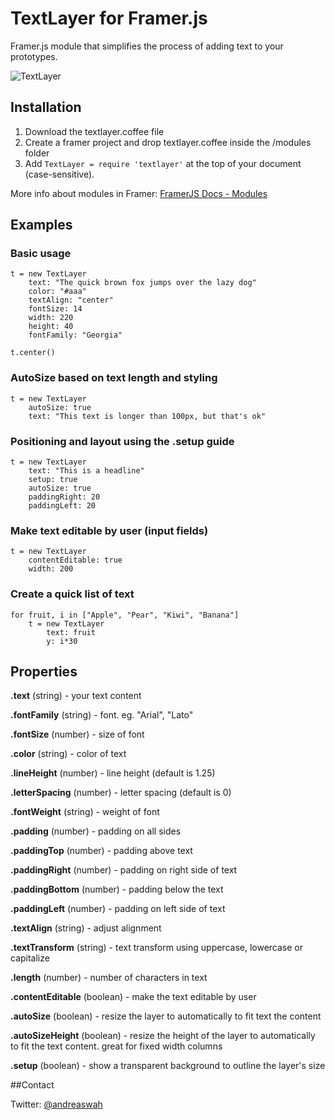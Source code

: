 # TextLayer for Framer.js

Framer.js module that simplifies the process of adding text to your prototypes.

![TextLayer](http://cl.ly/image/3q2m1q1w0x2w/TextLayer.png)

## Installation

1. Download the textlayer.coffee file
2. Create a framer project and drop textlayer.coffee inside the /modules folder
3. Add `TextLayer = require 'textlayer'` at the top of your document (case-sensitive).


More info about modules in Framer: [FramerJS Docs - Modules](http://framerjs.com/docs/#modules]http://framerjs.com/docs/#modules)


## Examples

### Basic usage

	t = new TextLayer
		text: "The quick brown fox jumps over the lazy dog"
		color: "#aaa"
		textAlign: "center"
		fontSize: 14
		width: 220
		height: 40
		fontFamily: "Georgia"
		
	t.center()

### AutoSize based on text length and styling

	t = new TextLayer
		autoSize: true
		text: "This text is longer than 100px, but that's ok"	

### Positioning and layout using the .setup guide
	
	t = new TextLayer
		text: "This is a headline"
		setup: true
		autoSize: true
		paddingRight: 20
		paddingLeft: 20
		
### Make text editable by user (input fields)

	t = new TextLayer 
		contentEditable: true
		width: 200
			
### Create a quick list of text

	for fruit, i in ["Apple", "Pear", "Kiwi", "Banana"]
		t = new TextLayer
			text: fruit
			y: i*30
		

## Properties

**.text** (string) - your text content

**.fontFamily** (string) - font. eg. "Arial", "Lato"

**.fontSize** (number) - size of font

**.color** (string) - color of text

**.lineHeight** (number) - line height (default is 1.25)

**.letterSpacing** (number) - letter spacing (default is 0)

**.fontWeight** (string) - weight of font

**.padding** (number) - padding on all sides

**.paddingTop** (number) - padding above text

**.paddingRight** (number) - padding on right side of text

**.paddingBottom** (number) - padding below the text

**.paddingLeft** (number) - padding on left side of text

**.textAlign** (string) - adjust alignment

**.textTransform** (string) - text transform using uppercase, lowercase or capitalize

**.length** (number) - number of characters in text

**.contentEditable** (boolean) - make the text editable by user

**.autoSize** (boolean) - resize the layer to automatically to fit text the content

**.autoSizeHeight** (boolean) - resize the height of the layer to automatically to fit the text content. great for fixed width columns

**.setup** (boolean) - show a transparent background to outline the layer's size

##Contact

Twitter: [@andreaswah](http://twitter.com/andreaswah)


